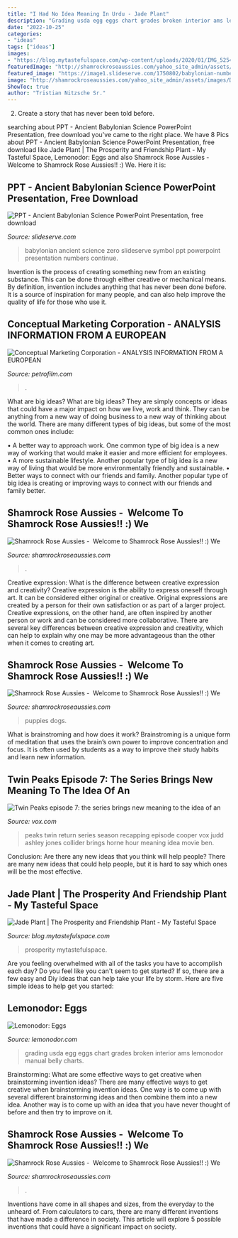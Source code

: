 ```yaml
---
title: "I Had No Idea Meaning In Urdu - Jade Plant"
description: "Grading usda egg eggs chart grades broken interior ams lemonodor manual belly charts"
date: "2022-10-25"
categories:
- "ideas"
tags: ["ideas"]
images:
- "https://blog.mytastefulspace.com/wp-content/uploads/2020/01/IMG_5254-768x1024.jpg"
featuredImage: "http://shamrockroseaussies.com/yahoo_site_admin/assets/images/DSC_0235.41175350_std.JPG"
featured_image: "https://image1.slideserve.com/1750802/babylonian-numbers-continue-l.jpg"
image: "http://shamrockroseaussies.com/yahoo_site_admin/assets/images/DSC_0361.95233327_std.jpg"
ShowToc: true
author: "Tristian Nitzsche Sr."
---
```



2. Create a story that has never been told before.

	

		
searching about PPT - Ancient Babylonian Science PowerPoint Presentation, free download you've came to the right place. We have 8 Pics about PPT - Ancient Babylonian Science PowerPoint Presentation, free download like Jade Plant | The Prosperity and Friendship Plant - My Tasteful Space, Lemonodor: Eggs and also Shamrock Rose Aussies - ﻿﻿﻿ Welcome to Shamrock Rose Aussies!! :) We. Here it is:
		
    
## PPT - Ancient Babylonian Science PowerPoint Presentation, Free Download

<img loading=lazy src="https://image1.slideserve.com/1750802/babylonian-numbers-continue-l.jpg" onerror="this.onerror=null;this.src='https://tse4.mm.bing.net/th?id=OIP.36dv7iIOu0XlMQr20R1suQHaFj&amp;pid=15.1';" alt="PPT - Ancient Babylonian Science PowerPoint Presentation, free download">

_Source: slideserve.com_

>babylonian ancient science zero slideserve symbol ppt powerpoint presentation numbers continue. 

	

Invention is the process of creating something new from an existing substance. This can be done through either creative or mechanical means. By definition, invention includes anything that has never been done before. It is a source of inspiration for many people, and can also help improve the quality of life for those who use it.

    
## Conceptual Marketing Corporation - ANALYSIS INFORMATION FROM A EUROPEAN

<img loading=lazy src="https://petrofilm.com/yahoo_site_admin/assets/images/kish_island_iran.29124452_std.jpg" onerror="this.onerror=null;this.src='https://tse2.mm.bing.net/th?id=OIP.vjuggJ0ntDy6je3WaJzUHAHaDA&amp;pid=15.1';" alt="Conceptual Marketing Corporation - ANALYSIS INFORMATION FROM A EUROPEAN">

_Source: petrofilm.com_

>. 

	

What are big ideas?
What are big ideas? They are simply concepts or ideas that could have a major impact on how we live, work and think. They can be anything from a new way of doing business to a new way of thinking about the world.
There are many different types of big ideas, but some of the most common ones include: 

• A better way to approach work. One common type of big idea is a new way of working that would make it easier and more efficient for employees. 
• A more sustainable lifestyle. Another popular type of big idea is a new way of living that would be more environmentally friendly and sustainable. 
• Better ways to connect with our friends and family. Another popular type of big idea is creating or improving ways to connect with our friends and family better.

    
## Shamrock Rose Aussies - ﻿﻿﻿ Welcome To Shamrock Rose Aussies!! :) We

<img loading=lazy src="http://shamrockroseaussies.com/yahoo_site_admin/assets/images/DSC_0147.83222412_std.JPG" onerror="this.onerror=null;this.src='https://tse2.mm.bing.net/th?id=OIP.COBNMtWg1s3l-nPXNGFJGgHaE9&amp;pid=15.1';" alt="Shamrock Rose Aussies - ﻿﻿﻿ Welcome to Shamrock Rose Aussies!! :) We">

_Source: shamrockroseaussies.com_

>. 

	

Creative expression: What is the difference between creative expression and creativity?
Creative expression is the ability to express oneself through art. It can be considered either original or creative. Original expressions are created by a person for their own satisfaction or as part of a larger project. Creative expressions, on the other hand, are often inspired by another person or work and can be considered more collaborative. There are several key differences between creative expression and creativity, which can help to explain why one may be more advantageous than the other when it comes to creating art.

    
## Shamrock Rose Aussies - ﻿﻿﻿ Welcome To Shamrock Rose Aussies!! :) We

<img loading=lazy src="http://shamrockroseaussies.com/yahoo_site_admin/assets/images/DSC_0235.41175350_std.JPG" onerror="this.onerror=null;this.src='https://tse3.mm.bing.net/th?id=OIP.jxU6ZtEj8NX8cZU62s4xMwHaE-&amp;pid=15.1';" alt="Shamrock Rose Aussies - ﻿﻿﻿ Welcome to Shamrock Rose Aussies!! :) We">

_Source: shamrockroseaussies.com_

>puppies dogs. 

	

What is brainstroming and how does it work?
Brainstroming is a unique form of meditation that uses the brain’s own power to improve concentration and focus. It is often used by students as a way to improve their study habits and learn new information.

    
## Twin Peaks Episode 7: The Series Brings New Meaning To The Idea Of An

<img loading=lazy src="https://cdn.vox-cdn.com/thumbor/x_EyRZu1IfTbHa_UnW8dW75-Fao=/0x0:1200x800/1200x0/filters:focal(0x0:1200x800):no_upscale()/cdn.vox-cdn.com/uploads/chorus_asset/file/8708699/RR_18854.R.jpg" onerror="this.onerror=null;this.src='https://tse4.mm.bing.net/th?id=OIP.khVAtnPZn7DSFddB1BixxwHaE8&amp;pid=15.1';" alt="Twin Peaks episode 7: the series brings new meaning to the idea of an">

_Source: vox.com_

>peaks twin return series season recapping episode cooper vox judd ashley jones collider brings horne hour meaning idea movie ben. 

	

Conclusion: Are there any new ideas that you think will help people?
There are many new ideas that could help people, but it is hard to say which ones will be the most effective.

    
## Jade Plant | The Prosperity And Friendship Plant - My Tasteful Space

<img loading=lazy src="https://blog.mytastefulspace.com/wp-content/uploads/2020/01/IMG_5254-768x1024.jpg" onerror="this.onerror=null;this.src='https://tse1.mm.bing.net/th?id=OIP.ERY9MwOLC3iW26gJGg9YYwHaJ4&amp;pid=15.1';" alt="Jade Plant | The Prosperity and Friendship Plant - My Tasteful Space">

_Source: blog.mytastefulspace.com_

>prosperity mytastefulspace. 

	

Are you feeling overwhelmed with all of the tasks you have to accomplish each day? Do you feel like you can't seem to get started? If so, there are a few easy and Diy ideas that can help take your life by storm. Here are five simple ideas to help get you started:

    
## Lemonodor: Eggs

<img loading=lazy src="http://lemonodor.com/images/usda-egg-grading-broken-s.jpg" onerror="this.onerror=null;this.src='https://tse1.mm.bing.net/th?id=OIP.5FGGLJpR39fltYSbZRrfxwHaHp&amp;pid=15.1';" alt="Lemonodor: Eggs">

_Source: lemonodor.com_

>grading usda egg eggs chart grades broken interior ams lemonodor manual belly charts. 

	

Brainstorming: What are some effective ways to get creative when brainstorming invention ideas?
There are many effective ways to get creative when brainstorming invention ideas. One way is to come up with several different brainstorming ideas and then combine them into a new idea. Another way is to come up with an idea that you have never thought of before and then try to improve on it.

    
## Shamrock Rose Aussies - ﻿﻿﻿ Welcome To Shamrock Rose Aussies!! :) We

<img loading=lazy src="http://shamrockroseaussies.com/yahoo_site_admin/assets/images/DSC_0361.95233327_std.jpg" onerror="this.onerror=null;this.src='https://tse1.mm.bing.net/th?id=OIP.FeguR7STuyerme-zOi7Z7AHaFT&amp;pid=15.1';" alt="Shamrock Rose Aussies - ﻿﻿﻿ Welcome to Shamrock Rose Aussies!! :) We">

_Source: shamrockroseaussies.com_

>. 

	

Inventions have come in all shapes and sizes, from the everyday to the unheard of. From calculators to cars, there are many different inventions that have made a difference in society. This article will explore 5 possible inventions that could have a significant impact on society.

